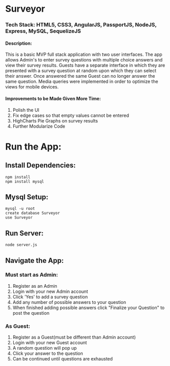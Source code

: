 # Surveyor
### Tech Stack: HTML5, CSS3, AngularJS, PassportJS, NodeJS, Express, MySQL, SequelizeJS
#### Description: 
This is a basic MVP full stack application with two user interfaces. The app allows Admin's to enter survey questions with multiple choice answers and view their survey results. 
Guests have a separate interface in which they are presented with a survey question at random upon which they can select their answer. Once answered the same Guest can no longer answer the same question.
Media queries were implemented in order to optimize the views for mobile devices.

#### Improvements to be Made Given More Time:
1. Polish the UI
2. Fix edge cases so that empty values cannot be entered
3. HighCharts Pie Graphs on survey results
4. Further Modularize Code

# Run the App:
## Install Dependencies:
```
npm install
npm install mysql

```
## Mysql Setup:
```
mysql -u root
create database Surveyor
use Surveyor
```
## Run Server:
```
node server.js
```

## Navigate the App:

### Must start as Admin:
1. Register as an Admin
2. Login with your new Admin account
3. Click 'Yes' to add a survey question
4. Add any number of possible answers to your question
5. When finished adding possible answers click "Finalize your Question" to post the question

### As Guest:
1. Register as a Guest(must be different than Admin account)
2. Login with your new Guest account
3. A random question will pop up
4. Click your answer to the question
5. Can be continued until questions are exhausted
